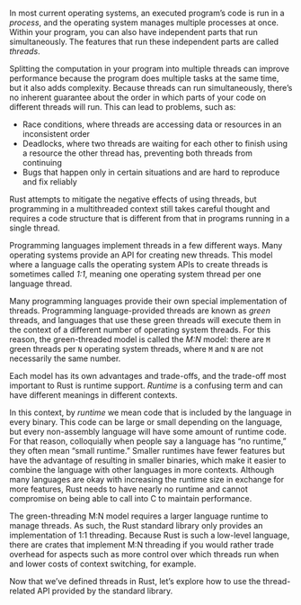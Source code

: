 

In most current operating systems, an executed program’s code is run in a _process_, and the operating system manages multiple processes at once. Within your program, you can also have independent parts that run simultaneously. The features that run these independent parts are called _threads_.

Splitting the computation in your program into multiple threads can improve performance because the program does multiple tasks at the same time, but it also adds complexity. Because threads can run simultaneously, there’s no inherent guarantee about the order in which parts of your code on different threads will run. This can lead to problems, such as:

*   Race conditions, where threads are accessing data or resources in an inconsistent order
*   Deadlocks, where two threads are waiting for each other to finish using a resource the other thread has, preventing both threads from continuing
*   Bugs that happen only in certain situations and are hard to reproduce and fix reliably

Rust attempts to mitigate the negative effects of using threads, but programming in a multithreaded context still takes careful thought and requires a code structure that is different from that in programs running in a single thread.

Programming languages implement threads in a few different ways. Many operating systems provide an API for creating new threads. This model where a language calls the operating system APIs to create threads is sometimes called _1:1_, meaning one operating system thread per one language thread.

Many programming languages provide their own special implementation of threads. Programming language-provided threads are known as _green_ threads, and languages that use these green threads will execute them in the context of a different number of operating system threads. For this reason, the green-threaded model is called the _M:N_ model: there are `M` green threads per `N` operating system threads, where `M` and `N` are not necessarily the same number.

Each model has its own advantages and trade-offs, and the trade-off most important to Rust is runtime support. _Runtime_ is a confusing term and can have different meanings in different contexts.

In this context, by _runtime_ we mean code that is included by the language in every binary. This code can be large or small depending on the language, but every non-assembly language will have some amount of runtime code. For that reason, colloquially when people say a language has “no runtime,” they often mean “small runtime.” Smaller runtimes have fewer features but have the advantage of resulting in smaller binaries, which make it easier to combine the language with other languages in more contexts. Although many languages are okay with increasing the runtime size in exchange for more features, Rust needs to have nearly no runtime and cannot compromise on being able to call into C to maintain performance.

The green-threading M:N model requires a larger language runtime to manage threads. As such, the Rust standard library only provides an implementation of 1:1 threading. Because Rust is such a low-level language, there are crates that implement M:N threading if you would rather trade overhead for aspects such as more control over which threads run when and lower costs of context switching, for example.

Now that we’ve defined threads in Rust, let’s explore how to use the thread-related API provided by the standard library.
